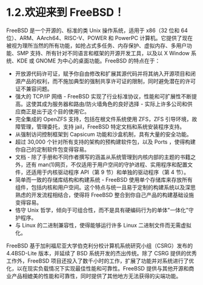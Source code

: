 # 1.2.欢迎来到 FreeBSD！


FreeBSD 是一个开源的、标准的类 Unix 操作系统，适用于 x86（32 位和 64 位）、ARM、AArch64、RISC-V、POWER 和 PowerPC 计算机。它提供了现在被视为理所当然的所有功能，如抢占式多任务、内存保护、虚拟内存、多用户功能、SMP 支持、所有针对不同语言和框架的开源开发工具，以及以 X Window 系统、KDE 或 GNOME 为中心的桌面功能。FreeBSD 的特点在于：

* 开放源代码许可证，赋予你自由修改和扩展其源代码并将其纳入开源项目和闭源产品的权利，而不施加典型的强制共享许可证的限制，同时避免潜在的许可证不兼容问题。
* 强大的 TCP/IP 网络 - FreeBSD 实现了行业标准协议，性能和可扩展性不断提高。这使其成为服务器和路由/防火墙角色的良好选择 - 实际上许多公司和供应商正是出于这个目的使用它。
* 完全集成的 OpenZFS 支持，包括在根文件系统使用 ZFS，ZFS 引导环境，故障管理，管理委托，支持 jail，FreeBSD 特定文档和系统安装程序支持。
* 从强制访问控制框架到 Capsicum 功能和沙盒机制，具有大量的安全功能。
* 超过 30,000 个针对所有支持的架构的预构建软件包，以及 Ports ，使得构建你自己的定制软件包变得容易。
* 文档 - 除了手册和不同作者撰写的涵盖从系统管理到内核内部的主题的书籍之外，还有 man(1)网页，不仅适用于用户空间的守护进程、实用程序和配置文件，还适用于内核驱动程序 API（第 9 节）和单独的驱动程序（第 4 节）。
* 简单而一致的存储库结构和构建系统 - FreeBSD 使用单个存储库来存放所有组件，包括内核和用户空间。这个特点与统一且易于定制的构建系统以及深思熟虑的开发流程相结合，使得将 FreeBSD 整合到你自己产品的构建基础设施变得容易。
* 恪守 Unix 哲学，倾向于可组合性，而不是具有硬编码行为的单体"一体化"守护程序。
* 与 Linux 的二进制兼容性，使得能够运行许多 Linux 二进制文件而无需虚拟化。

FreeBSD 基于加利福尼亚大学伯克利分校计算机系统研究小组（CSRG）发布的 4.4BSD-Lite 版本，并延续了 BSD 系统开发的杰出传统。除了 CSRG 提供的优秀工作外，FreeBSD 项目还投入了数千小时的工作，扩展了功能并对系统进行了优化，以在现实负载情况下实现最佳性能和可靠性。FreeBSD 提供与其他开源和商业产品相媲美的性能和可靠性，同时提供了其他地方无法获得的尖端功能。
